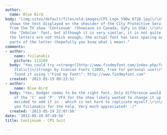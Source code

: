 ```yaml
---
author:
  name: Blue Bird
body: "[img:sites/default/files/old-images/CPS_Logo_590w_6728.jpg]\r\n\r\nThe image
  shows the text displayed on the shoulder of the City Protective Services (CPS) suit
  from the TV show 'Continuum' (Showcase in Canada; SyFy in USA).\r\n\r\nI discovered
  the 'Zebulon' font, but although it is very similar, it is not quite right. Notably,
  the letters are not thick enough; the actual font has less spacing on the inner
  parts of the letter (hopefully you know what i mean)."
comments:
- author:
    name: fvilanakis
    picture: 123289
  body: "You could try <strong>[[http://www.findmyfont.com/index.php/fonts/font-preview?fset=Dafont-1&ffam=Dodger%20Italic%20-%20Italic&fid=1d21a1b0456bc2d5906239d06be3ec48&fsize=60&text=CPS&fit=1|Dodger
    Italic]]</strong> by Iconian Fonts (2003, Free for personal use)\r\n\r\n------------------\r\nI
    found it using \"Find my Font\": http://www.findmyfont.com"
  created: '2013-05-19 09:22:51'
- author:
    name: Blue Bird
  body: "Yes, Dodger seems to be the right font. Only difference would be the connection
    of the 'C' and 'P'. VFX for the show likely wanted to change it up a little and
    decided to add it in - which is not hard to replicate myself.\r\n\r\nSo thank
    you fvilanakis for the help. Very much appreciated! :)"
  created: '2013-05-19 22:07:56'
date: '2013-05-19 07:49:56'
title: Continuum - CPS Suit

---
```

